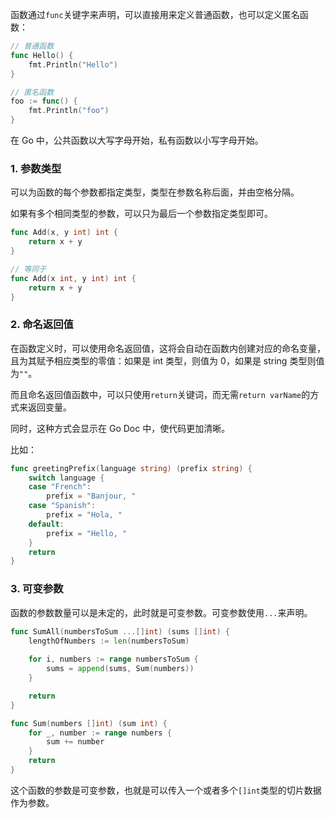 函数通过`func`关键字来声明，可以直接用来定义普通函数，也可以定义匿名函数：

```go
// 普通函数
func Hello() {
    fmt.Println("Hello")
}

// 匿名函数
foo := func() {
    fmt.Println("foo")
}
```

在 Go 中，公共函数以大写字母开始，私有函数以小写字母开始。

### 1. 参数类型

可以为函数的每个参数都指定类型，类型在参数名称后面，并由空格分隔。

如果有多个相同类型的参数，可以只为最后一个参数指定类型即可。

```go
func Add(x, y int) int {
    return x + y
}

// 等同于
func Add(x int, y int) int {
    return x + y
}
```

### 2. 命名返回值

在函数定义时，可以使用命名返回值，这将会自动在函数内创建对应的命名变量，且为其赋予相应类型的零值：如果是 int 类型，则值为 0，如果是 string 类型则值为`""`。

而且命名返回值函数中，可以只使用`return`关键词，而无需`return varName`的方式来返回变量。

同时，这种方式会显示在 Go Doc 中，使代码更加清晰。

比如：

```go
func greetingPrefix(language string) (prefix string) {
    switch language {
    case "French":
        prefix = "Banjour, "
    case "Spanish":
        prefix = "Hola, "
    default:
        prefix = "Hello, "
    }
    return
}
```

### 3. 可变参数

函数的参数数量可以是未定的，此时就是可变参数。可变参数使用`...`来声明。

```go
func SumAll(numbersToSum ...[]int) (sums []int) {
    lengthOfNumbers := len(numbersToSum)
    
    for i, numbers := range numbersToSum {
        sums = append(sums, Sum(numbers))
    }

    return
}

func Sum(numbers []int) (sum int) {
    for _, number := range numbers {
        sum += number
    }
    return
}
```

这个函数的参数是可变参数，也就是可以传入一个或者多个`[]int`类型的切片数据作为参数。

